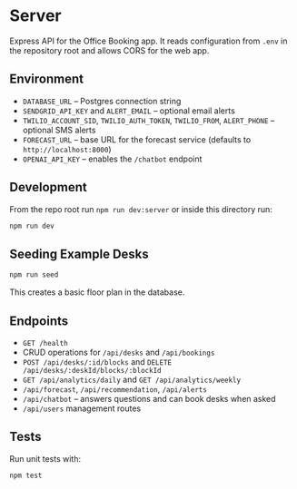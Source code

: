 # Server

Express API for the Office Booking app. It reads configuration from `.env` in the repository root and allows CORS for the web app.

## Environment
- `DATABASE_URL` – Postgres connection string
- `SENDGRID_API_KEY` and `ALERT_EMAIL` – optional email alerts
- `TWILIO_ACCOUNT_SID`, `TWILIO_AUTH_TOKEN`, `TWILIO_FROM`, `ALERT_PHONE` – optional SMS alerts
- `FORECAST_URL` – base URL for the forecast service (defaults to `http://localhost:8000`)
- `OPENAI_API_KEY` – enables the `/chatbot` endpoint

## Development
From the repo root run `npm run dev:server` or inside this directory run:
```bash
npm run dev
```

## Seeding Example Desks
```bash
npm run seed
```
This creates a basic floor plan in the database.

## Endpoints
- `GET /health`
- CRUD operations for `/api/desks` and `/api/bookings`
- `POST /api/desks/:id/blocks` and `DELETE /api/desks/:deskId/blocks/:blockId`
- `GET /api/analytics/daily` and `GET /api/analytics/weekly`
- `/api/forecast`, `/api/recommendation`, `/api/alerts`
- `/api/chatbot` – answers questions and can book desks when asked
- `/api/users` management routes

## Tests
Run unit tests with:
```bash
npm test
```
